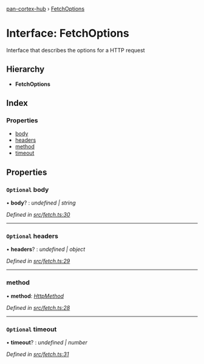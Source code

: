 [pan-cortex-hub](../README.md) › [FetchOptions](fetchoptions.md)

# Interface: FetchOptions

Interface that describes the options for a HTTP request

## Hierarchy

* **FetchOptions**

## Index

### Properties

* [body](fetchoptions.md#optional-body)
* [headers](fetchoptions.md#optional-headers)
* [method](fetchoptions.md#method)
* [timeout](fetchoptions.md#optional-timeout)

## Properties

### `Optional` body

• **body**? : *undefined | string*

*Defined in [src/fetch.ts:30](https://github.com/xhoms/pan-cortex-hub-nodejs/blob/8b95863/src/fetch.ts#L30)*

___

### `Optional` headers

• **headers**? : *undefined | object*

*Defined in [src/fetch.ts:29](https://github.com/xhoms/pan-cortex-hub-nodejs/blob/8b95863/src/fetch.ts#L29)*

___

###  method

• **method**: *[HttpMethod](../README.md#httpmethod)*

*Defined in [src/fetch.ts:28](https://github.com/xhoms/pan-cortex-hub-nodejs/blob/8b95863/src/fetch.ts#L28)*

___

### `Optional` timeout

• **timeout**? : *undefined | number*

*Defined in [src/fetch.ts:31](https://github.com/xhoms/pan-cortex-hub-nodejs/blob/8b95863/src/fetch.ts#L31)*
